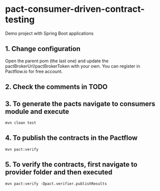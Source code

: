 # pact-consumer-driven-contract-testing
Demo project with Spring Boot applications

## 1. Change configuration 
Open the parent pom (the last one) and update the pactBrokerUrl/pactBrokerToken with your own. 
You can register in Pactflow.io for free account.

## 2. Check the comments in TODO

## 3. To generate the pacts navigate to consumers module and execute
``` shell
mvn clean test
```
## 4. To publish the contracts in the Pactflow
``` shell
mvn pact:verify
```

## 5. To verify the contracts, first navigate to provider folder and then executed
``` shell
mvn pact:verify -Dpact.verifier.publishResults
```
